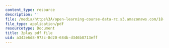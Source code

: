 ```yaml
---
content_type: resource
description: ''
file: /media/https%3A/open-learning-course-data-rc.s3.amazonaws.com/18-03sc-differential-equations-fall-2011/a342e6d8973c8d20684bd346b8713eff_jzzpxqVohhI.pdf
file_type: application/pdf
resourcetype: Document
title: 3play pdf file
uid: a342e6d8-973c-8d20-684b-d346b8713eff
---
```

